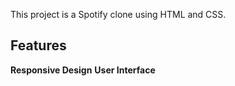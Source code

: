 This project is a Spotify clone using HTML and CSS.
## Features

**Responsive Design**
**User Interface**
